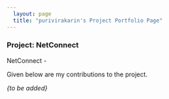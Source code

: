 ```yaml
---
  layout: page
  title: "purivirakarin's Project Portfolio Page"
---
```


### Project: NetConnect

NetConnect -

Given below are my contributions to the project.

_{to be added}_
